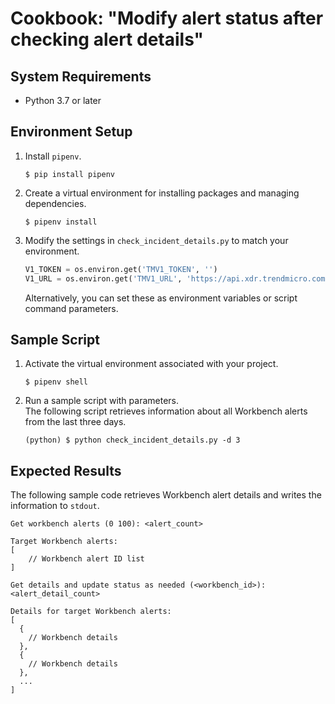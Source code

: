 # Cookbook: "Modify alert status after checking alert details"

## System Requirements

- Python 3.7 or later

## Environment Setup

1. Install `pipenv`.
    ```text
    $ pip install pipenv
    ```
2. Create a virtual environment for installing packages and managing dependencies.
    ```text
    $ pipenv install
    ```
3. Modify the settings in `check_incident_details.py` to match your environment.
    ```python
    V1_TOKEN = os.environ.get('TMV1_TOKEN', '')
    V1_URL = os.environ.get('TMV1_URL', 'https://api.xdr.trendmicro.com')
    ```
    Alternatively, you can set these as environment variables or script command parameters.

## Sample Script

1. Activate the virtual environment associated with your project.
    ```text
    $ pipenv shell
    ```
2. Run a sample script with parameters.  
    The following script retrieves information about all Workbench alerts from the last three days.
    ```text
    (python) $ python check_incident_details.py -d 3
    ```

## Expected Results

The following sample code retrieves Workbench alert details and writes the information to `stdout`.

```text
Get workbench alerts (0 100): <alert_count>

Target Workbench alerts:
[
    // Workbench alert ID list
]

Get details and update status as needed (<workbench_id>): <alert_detail_count>

Details for target Workbench alerts:
[
  {
    // Workbench details
  },
  {
    // Workbench details
  },
  ...
]
```
